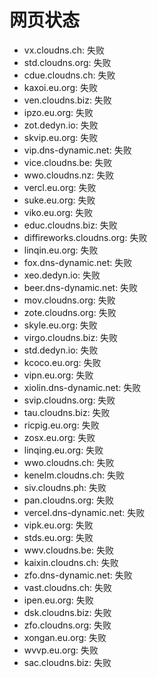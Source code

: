 # 网页状态
- vx.cloudns.ch: 失败
- std.cloudns.org: 失败
- cdue.cloudns.ch: 失败
- kaxoi.eu.org: 失败
- ven.cloudns.biz: 失败
- ipzo.eu.org: 失败
- zot.dedyn.io: 失败
- skvip.eu.org: 失败
- vip.dns-dynamic.net: 失败
- vice.cloudns.be: 失败
- wwo.cloudns.nz: 失败
- vercl.eu.org: 失败
- suke.eu.org: 失败
- viko.eu.org: 失败
- educ.cloudns.biz: 失败
- diffireworks.cloudns.org: 失败
- linqin.eu.org: 失败
- fox.dns-dynamic.net: 失败
- xeo.dedyn.io: 失败
- beer.dns-dynamic.net: 失败
- mov.cloudns.org: 失败
- zote.cloudns.org: 失败
- skyle.eu.org: 失败
- virgo.cloudns.biz: 失败
- std.dedyn.io: 失败
- kcoco.eu.org: 失败
- vipn.eu.org: 失败
- xiolin.dns-dynamic.net: 失败
- svip.cloudns.org: 失败
- tau.cloudns.biz: 失败
- ricpig.eu.org: 失败
- zosx.eu.org: 失败
- linqing.eu.org: 失败
- wwo.cloudns.ch: 失败
- kenelm.cloudns.ch: 失败
- siv.cloudns.ph: 失败
- pan.cloudns.org: 失败
- vercel.dns-dynamic.net: 失败
- vipk.eu.org: 失败
- stds.eu.org: 失败
- wwv.cloudns.be: 失败
- kaixin.cloudns.ch: 失败
- zfo.dns-dynamic.net: 失败
- vast.cloudns.ch: 失败
- ipen.eu.org: 失败
- dsk.cloudns.biz: 失败
- zfo.cloudns.org: 失败
- xongan.eu.org: 失败
- wvvp.eu.org: 失败
- sac.cloudns.biz: 失败
